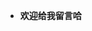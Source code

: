 - **欢迎给我留言哈**
<script src="https://utteranc.es/client.js"
        repo="2398954487/pinlunchucun"
        issue-term="pathname"
        theme="github-dark"
        crossorigin="anonymous"
        async>
</script>
